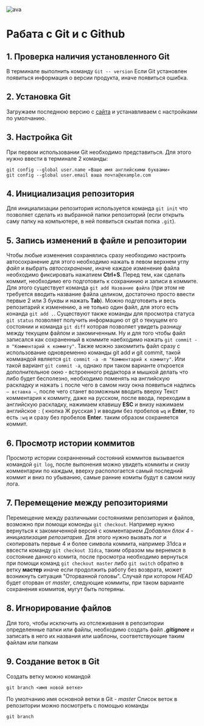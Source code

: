 ![ava](ava.png)
# Рабата с Git и с Github
## 1. Проверка наличия установленного Git
В терминале выполнить команду  `Git -- version` 
Если Git  установлен появиться информация о версии продукта, иначе появиться ошибка.

## 2. Установка Git
Загружаем последнюю версию с [сайта](https://git-scm.com/downloads)
и устанавливаем с настройками по умолчанию.

## 3. Настройка Git
При первом использовании Git необходимо представиться.
Для этого нужно ввести в терминале 2 команды:
``` 
git config --global user.name «Ваше имя английскими буквами»
git config --global user.email ваша почта@example.com 
```

## 4. Инициализация репозитория
Для инициализации репозитория используется команда `git init` что позволяет сделать из выбранной папки репозиторий (если открыть саму папку на компьютере, в ней появиться скытая попка `.git`).

## 5. Запись изменений в файле и репозитории
Чтобы любые изменения сохранялись сразу необходимо настроить автосохранение для этого необходимо нажать в левом верхнем углу *файл* и выбрать *автосохранение*, иначе каждое изменение файла необходимо фиксировать нажатием **Ctrl+S**. Перед тем, как cделать коммит, необходимо его подготовить к сохранинию и записи в коммите. Для этого существует команда `git add Название файла` (при этом не требуется вводить название файла целиком, достаточно просто ввести первые 2 или 3 буквы и нажать **Tab**). Можно подготовить и весь репозитарий к изменению, а не только один файл, для этого есть конанда `git add .`. Cуществуют также команды для просмотра статуса `git status` позволяет получить информацию от git о текущем его состоянии и команда `git diff` которая позволяет увидеть разницу между текущем файлом и закомиченным. Ну и для того чтобы файл записался как сохраненный в коммите наебходимо нажать `git commit -m "Комментарий к коммиту"`. Также можно закомитить файл сразу с использование одновременно команды git add и git commit, такой коммандой является `git commit -a -m "Комментарий к коммиту"`. Или такой вариант `git commit -a`, однако при таком варианте откроется дополнительное окно - встроенного редактора и мышкой делать что либо будет бесполезно, необходимо поменять на английскую раскладку и нажать `i` после чего в самом низу окна появиться надпись `— вставка —`, после чего станет возможным вводить вверху Текст комментария к коммиту, даже на русском, после ввода, переходим в английскую раскладку, нажимаем клавишу **ESC** и внизу нажимаем английское `:` ( кнопка Ж русская ) и вводим без пробелов `wq` и **Enter**, то есть `:wq` и сразу без пробелов **Enter**. таким образом сохраняется коммит.

## 6. Просмотр истории коммитов
Просмотр истории сохранненный состояний коммитов вызывается командой `git log`, после выпонения можно увидеть коммиты и снизу комментарии по каждым, вверху распологается самый последний коммит и вниз по убыванию, самые ранние комиты будут в самом низу лога.

## 7. Перемещение между репозиториями
Перемещение между различными состояниями репозитория и файлов, возможно при помощи комонды `git checkout`. Например нужно вернуться к закомиченной версий с комментарием *Добавлен блок 4 - инициализация репозитария*. Для этого нужно вызвать лог и скопировать первые 4 и более символа коммита, например 31dca и ввсести команду `git checkout 31dca`, таким образом мы вернемся в состояние данного комита, после просмотра необходимо вернуться при помощи команд `git checkout master` либо `git switch` обратно в ветку **мастер** иначе если продолжить работу без возврата, может возникнуть ситуация "Оторванной головы". Случай при котором *HEAD* будет оторван от *master*, следующие коммиты, при таком варианте сохранения коммитов, мугут быть потеряны.

## 8. Игнорирование файлов
Для того, чтобы исключить из отслеживания в репозитории определенные папки или файлы, необходимо создать файл ***.gitignore*** и записать в него их названия или шаблоны, соответствующие таким файлам или папкам

## 9. Создание веток в Git
Создать ветку можно командой
```
git branch <имя новой ветке>
```
По умолчанию имя основной ветки в Git - *master*
Список веток в репозитории можно посмотреть с помощью команды
```
git branch
```
